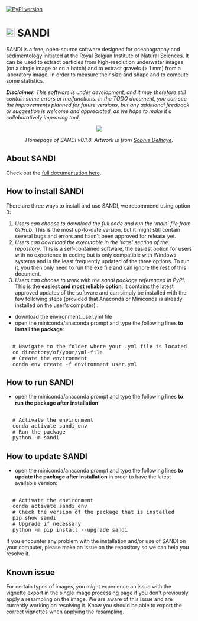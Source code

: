 [![PyPI version](https://img.shields.io/pypi/v/sandi.svg?color=#FFBC42)](https://pypi.org/project/sandi/)
# <img src="https://github.com/user-attachments/assets/b1fa9c0e-d914-40fc-b6b8-83716b975e52" width="23">  SANDI     
SANDI is a free, open-source software designed for oceanography and sedimentology initiated at the Royal Belgian Institute of Natural Sciences. It can be used to extract particles from high-resolution underwater images (on a single image or on a batch) and to extract gravels (> 1 mm) from a laboratory image, in order to measure their size and shape and to compute some statistics. 

***Disclaimer**: This software is under development, and it may therefore still contain some errors or malfunctions. In the TODO document, you can see the improvements planned for future versions, but any additional feedback or suggestion is welcome and appreciated, as we hope to make it a collaboratively improving tool.*

<div align="center">
  <img src="https://github.com/user-attachments/assets/85809bf2-9c02-4b09-a56f-da2c8763f558">

  *Homepage of SANDI v0.1.8. Artwork is from [Sophie Delhaye](https://sophiedelhaye.com).*
</div>

## About SANDI
Check out the [full documentation here](https://github.com/louisejuliedelhaye/SANDI/wiki).

## How to install SANDI
There are three ways to install and use SANDI, we recommend using option 3:
1. *Users can choose to download the full code and run the ‘main’ file from GitHub*. This is the most up-to-date version, but it might still contain several bugs and errors and hasn't been approved for release yet.
2. *Users can download the executable in the 'tags' section of the repository.* This is a self-contained software, the easiest option for users with no experience in coding but is only compatible with Windows systems and is the least frequently updated of the three options. To run it, you then only need to run the exe file and can ignore the rest of this document.
3. *Users can choose to work with the sandi package referenced in PyPI*. This is the **easiest and most reliable option**, it contains the latest approved updates of the software and can simply be installed with the few following steps (provided that Anaconda or Miniconda is already installed on the user's computer) :
- download the environment_user.yml file
- open the miniconda/anaconda prompt and type the following lines **to install the package**:
<pre lang="markdown"> 
  # Navigate to the folder where your .yml file is located 
  cd directory/of/your/yml-file 
  # Create the environment 
  conda env create -f environment_user.yml 
</pre> 

## How to run SANDI
- open the miniconda/anaconda prompt and type the following lines **to run the package after installation**:

<pre lang="markdown"> 
  # Activate the environment
  conda activate sandi_env 
  # Run the package 
  python -m sandi 
</pre>

## How to update SANDI
- open the miniconda/anaconda prompt and type the following lines **to update the package after installation** in order to have the latest available version:

<pre lang="markdown"> 
  # Activate the environment
  conda activate sandi_env 
  # Check the version of the package that is installed
  pip show sandi
  # Upgrade if necessary
  python -m pip install --upgrade sandi
</pre>

If you encounter any problem with the installation and/or use of SANDI on your computer, please make an issue on the repository so we can help you resolve it.

## Known issue
For certain types of images, you might experience an issue with the vignette export in the single image processing page if you don't previously apply a resampling on the image. We are aware of this issue and are currently working on resolving it. Know you should be able to export the correct vignettes when applying the resampling. 
